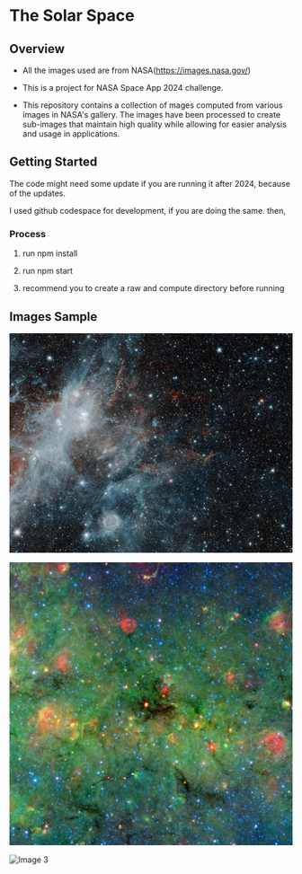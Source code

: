 # The Solar Space

## Overview

- All the images used are from NASA(https://images.nasa.gov/)

- This is a project for NASA Space App 2024 challenge.

- This repository contains a collection of mages computed from various images in NASA's gallery. The images have been processed to create sub-images that maintain high quality while allowing for easier analysis and usage in applications.

## Getting Started

The code might need some update if you are running it after 2024, because of the updates.

I used github codespace for development, if you are doing the same. then,

### Process

1. run npm install

2. run npm start

3. recommend you to create a raw and compute directory before running

## Images Sample

![Image 1](PIA22564_small.jpg)

![Image 2](PIA18010_large.jpg)

![Image 3](raw/GSFC_20171208_Archive_e000409_orig.jpg)
